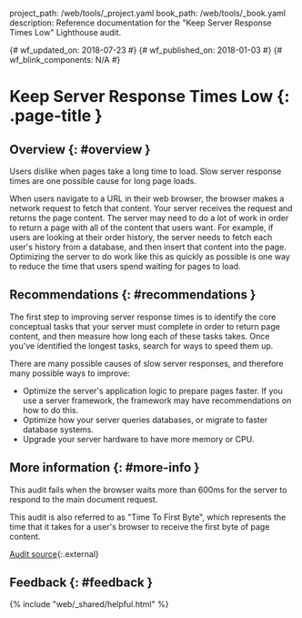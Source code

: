 project_path: /web/tools/_project.yaml
book_path: /web/tools/_book.yaml
description: Reference documentation for the "Keep Server Response Times Low" Lighthouse audit.

{# wf_updated_on: 2018-07-23 #}
{# wf_published_on: 2018-01-03 #}
{# wf_blink_components: N/A #}

# Keep Server Response Times Low  {: .page-title }

## Overview {: #overview }

Users dislike when pages take a long time to load. Slow server response times are one possible
cause for long page loads.

When users navigate to a URL in their web browser, the browser makes a network request to
fetch that content. Your server receives the request and returns the page content. The server
may need to do a lot of work in order to return a page with all of the content that users
want. For example, if users are looking at their order history, the server needs
to fetch each user's history from a database, and then insert that content into the page.
Optimizing the server to do work like this as quickly as possible is one way to reduce the time
that users spend waiting for pages to load.

## Recommendations {: #recommendations }

The first step to improving server response times is to identify the core conceptual tasks
that your server must complete in order to return page content, and then measure how long each
of these tasks takes. Once you've identified the longest tasks, search for ways to speed them
up.

There are many possible causes of slow server responses, and therefore many possible ways
to improve:

* Optimize the server's application logic to prepare pages faster. If you use a server
  framework, the framework may have recommendations on how to do this.
* Optimize how your server queries databases, or migrate to faster database systems.
* Upgrade your server hardware to have more memory or CPU.

## More information {: #more-info }

This audit fails when the browser waits more than 600ms for the server to respond to the
main document request.

This audit is also referred to as "Time To First Byte", which represents the time that it takes
for a user's browser to receive the first byte of page content.

[Audit source][src]{:.external}

[src]: https://github.com/GoogleChrome/lighthouse/blob/master/lighthouse-core/audits/time-to-first-byte.js

## Feedback {: #feedback }

{% include "web/_shared/helpful.html" %}
